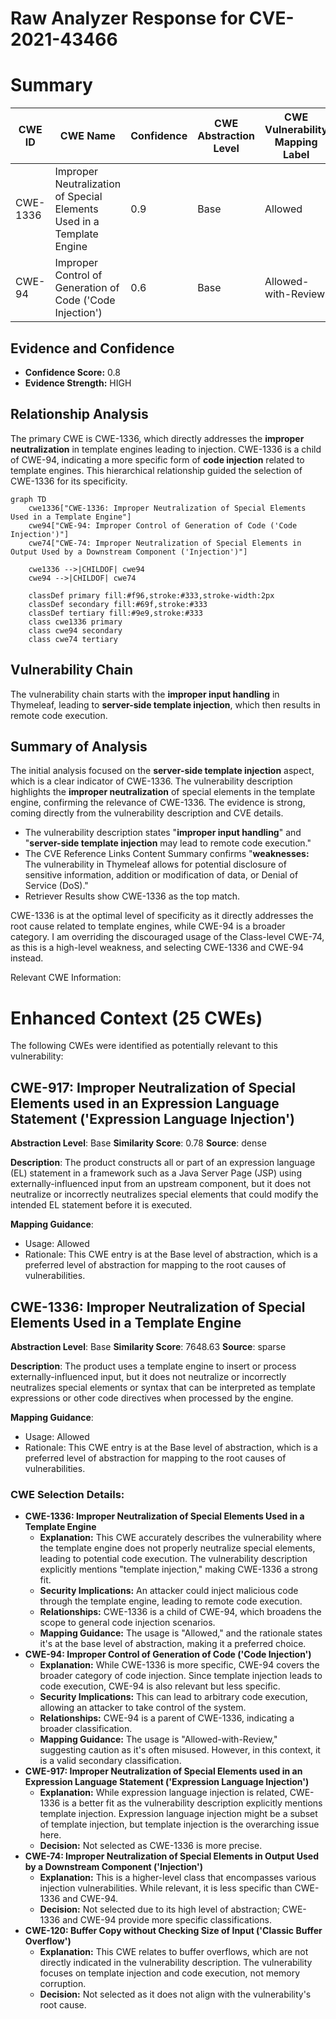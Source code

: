 # Raw Analyzer Response for CVE-2021-43466

# Summary
| CWE ID  | CWE Name | Confidence | CWE Abstraction Level | CWE Vulnerability Mapping Label | CWE-Vulnerability Mapping Notes |
|------------------|--------------------------------------------------------------------------------------------------------|--------------------|---------------------------|-----------------------------------|---------------------------------------------------|
| CWE-1336 | Improper Neutralization of Special Elements Used in a Template Engine  | 0.9 | Base | Allowed | Primary CWE |
| CWE-94 | Improper Control of Generation of Code ('Code Injection') | 0.6 | Base | Allowed-with-Review | Secondary Candidate CWE |

## Evidence and Confidence

*   **Confidence Score:** 0.8
*   **Evidence Strength:** HIGH

## Relationship Analysis
The primary CWE is CWE-1336, which directly addresses the **improper neutralization** in template engines leading to injection. CWE-1336 is a child of CWE-94, indicating a more specific form of **code injection** related to template engines. This hierarchical relationship guided the selection of CWE-1336 for its specificity.
```mermaid
graph TD
    cwe1336["CWE-1336: Improper Neutralization of Special Elements Used in a Template Engine"]
    cwe94["CWE-94: Improper Control of Generation of Code ('Code Injection')"]
    cwe74["CWE-74: Improper Neutralization of Special Elements in Output Used by a Downstream Component ('Injection')"]
    
    cwe1336 -->|CHILDOF| cwe94
    cwe94 -->|CHILDOF| cwe74

    classDef primary fill:#f96,stroke:#333,stroke-width:2px
    classDef secondary fill:#69f,stroke:#333
    classDef tertiary fill:#9e9,stroke:#333
    class cwe1336 primary
    class cwe94 secondary
    class cwe74 tertiary
```

## Vulnerability Chain
The vulnerability chain starts with the **improper input handling** in Thymeleaf, leading to **server-side template injection**, which then results in remote code execution.

## Summary of Analysis
The initial analysis focused on the **server-side template injection** aspect, which is a clear indicator of CWE-1336. The vulnerability description highlights the **improper neutralization** of special elements in the template engine, confirming the relevance of CWE-1336. The evidence is strong, coming directly from the vulnerability description and CVE details.

*   The vulnerability description states "**improper input handling**" and "**server-side template injection** may lead to remote code execution."
*   The CVE Reference Links Content Summary confirms "**weaknesses:** The vulnerability in Thymeleaf allows for potential disclosure of sensitive information, addition or modification of data, or Denial of Service (DoS)."
*   Retriever Results show CWE-1336 as the top match.

CWE-1336 is at the optimal level of specificity as it directly addresses the root cause related to template engines, while CWE-94 is a broader category.
I am overriding the discouraged usage of the Class-level CWE-74, as this is a high-level weakness, and selecting CWE-1336 and CWE-94 instead.

Relevant CWE Information:

# Enhanced Context (25 CWEs)
The following CWEs were identified as potentially relevant to this vulnerability:

## CWE-917: Improper Neutralization of Special Elements used in an Expression Language Statement ('Expression Language Injection')
**Abstraction Level**: Base
**Similarity Score**: 0.78
**Source**: dense

**Description**:
The product constructs all or part of an expression language (EL) statement in a framework such as a Java Server Page (JSP) using externally-influenced input from an upstream component, but it does not neutralize or incorrectly neutralizes special elements that could modify the intended EL statement before it is executed.

**Mapping Guidance**:
- Usage: Allowed
- Rationale: This CWE entry is at the Base level of abstraction, which is a preferred level of abstraction for mapping to the root causes of vulnerabilities.

## CWE-1336: Improper Neutralization of Special Elements Used in a Template Engine
**Abstraction Level**: Base
**Similarity Score**: 7648.63
**Source**: sparse

**Description**:
The product uses a template engine to insert or process externally-influenced input, but it does not neutralize or incorrectly neutralizes special elements or syntax that can be interpreted as template expressions or other code directives when processed by the engine.

**Mapping Guidance**:
- Usage: Allowed
- Rationale: This CWE entry is at the Base level of abstraction, which is a preferred level of abstraction for mapping to the root causes of vulnerabilities.

### CWE Selection Details:

*   **CWE-1336: Improper Neutralization of Special Elements Used in a Template Engine**
    *   **Explanation:** This CWE accurately describes the vulnerability where the template engine does not properly neutralize special elements, leading to potential code execution. The vulnerability description explicitly mentions "template injection," making CWE-1336 a strong fit.
    *   **Security Implications:** An attacker could inject malicious code through the template engine, leading to remote code execution.
    *   **Relationships:** CWE-1336 is a child of CWE-94, which broadens the scope to general code injection scenarios.
    *   **Mapping Guidance:** The usage is "Allowed," and the rationale states it's at the base level of abstraction, making it a preferred choice.
*   **CWE-94: Improper Control of Generation of Code ('Code Injection')**
    *   **Explanation:** While CWE-1336 is more specific, CWE-94 covers the broader category of code injection. Since template injection leads to code execution, CWE-94 is also relevant but less specific.
    *   **Security Implications:** This can lead to arbitrary code execution, allowing an attacker to take control of the system.
    *   **Relationships:** CWE-94 is a parent of CWE-1336, indicating a broader classification.
    *   **Mapping Guidance:** The usage is "Allowed-with-Review," suggesting caution as it's often misused. However, in this context, it is a valid secondary classification.
*   **CWE-917: Improper Neutralization of Special Elements used in an Expression Language Statement ('Expression Language Injection')**
    *   **Explanation:** While expression language injection is related, CWE-1336 is a better fit as the vulnerability description explicitly mentions template injection. Expression language injection might be a subset of template injection, but template injection is the overarching issue here.
    *   **Decision:** Not selected as CWE-1336 is more precise.
*   **CWE-74: Improper Neutralization of Special Elements in Output Used by a Downstream Component ('Injection')**
    *   **Explanation:** This is a higher-level class that encompasses various injection vulnerabilities. While relevant, it is less specific than CWE-1336 and CWE-94.
    *   **Decision:** Not selected due to its high level of abstraction; CWE-1336 and CWE-94 provide more specific classifications.
*   **CWE-120: Buffer Copy without Checking Size of Input ('Classic Buffer Overflow')**
    *   **Explanation:** This CWE relates to buffer overflows, which are not directly indicated in the vulnerability description. The vulnerability focuses on template injection and code execution, not memory corruption.
    *   **Decision:** Not selected as it does not align with the vulnerability's root cause.